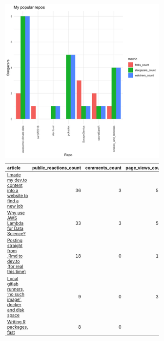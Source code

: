
<div data-align="middle">

<img src="https://github.com/daveparr/daveparr/blob/master/graph.png" width="600">

</div>

| article                                                                                                                                                     | public\_reactions\_count | comments\_count | page\_views\_count |
| :---------------------------------------------------------------------------------------------------------------------------------------------------------- | -----------------------: | --------------: | -----------------: |
| [I made my dev.to content into a website to find a new job](https://dev.to/daveparr/i-made-my-dev-to-content-into-a-website-to-find-a-new-job-2kn5)         |                       36 |               3 |                518 |
| [Why use AWS Lambda for Data Science?](https://dev.to/daveparr/why-use-aws-lambda-for-data-science-421)                                                     |                       33 |               3 |                560 |
| [Posting straight from .Rmd to dev.to (for real this time)](https://dev.to/daveparr/posting-straight-from-rmd-to-dev-to-1j4p)                               |                       18 |               0 |                173 |
| [Local gitlab runners, ‘no such image’, docker and disk space](https://dev.to/daveparr/gotcha-local-gitlab-runners-no-such-image-docker-and-disk-space-7ei) |                        9 |               0 |                376 |
| [Writing R packages, fast](https://dev.to/daveparr/writing-r-packages-fast-474c)                                                                            |                        8 |               0 |                 14 |
